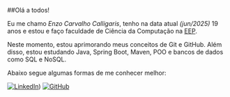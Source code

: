 ##Olá a todos!

Eu me chamo *Enzo Carvalho Calligaris*, tenho na data atual *(jun/2025)* 19 anos e estou e faço faculdade de Ciência da Computação na [EEP](https://www.eep.br/).

Neste momento, estou aprimorando meus conceitos de Git e GitHub. Além disso, estou estudando Java, Spring Boot, Maven, POO e bancos de dados como SQL e NoSQL.

Abaixo segue algumas formas de me conhecer melhor:

[![LinkedIn](https://img.shields.io/badge/LinkedIn-0077B5?style=for-the-badge&logo=linkedin&logoColor=white)]([https://www.linkedin.com/in/enzo-carvalho-calligaris/)) [![GitHub](https://img.shields.io/badge/GitHub-100000?style=for-the-badge&logo=github&logoColor=white)]([[https://github.com/SEUUSERNAME](https://github.com/12PhilL](https://github.com/EnzoCalligaris)))

